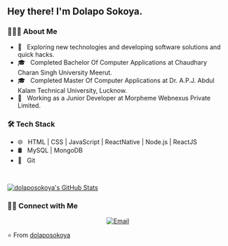 <h2> Hey there! I'm Dolapo Sokoya.</h2>

<h3> 👨🏻‍💻 About Me </h3>

- 🤔 &nbsp; Exploring new technologies and developing software solutions and quick hacks.
- 🎓 &nbsp; Completed Bachelor Of Computer Applications at Chaudhary Charan Singh University Meerut.
- 🎓 &nbsp; Completed Master Of Computer Applications at Dr. A.P.J. Abdul Kalam Technical University, Lucknow.
- 💼 &nbsp; Working as a Junior Developer at Morpheme Webnexus Private Limited.

<h3>🛠 Tech Stack</h3>

- 🌐 &nbsp; HTML | CSS | JavaScript | ReactNative | Node.js | ReactJS
- 🛢 &nbsp; MySQL | MongoDB
- 🔧 &nbsp; Git 

<br/>

[![dolaposokoya's GitHub Stats](https://github-readme-stats.vercel.app/api?username=dolaposokoya&show_icons=true)](https://github.com/dolaposokoya)

<h3> 🤝🏻 Connect with Me </h3>

<p align="center">
<a href="mailto:dolaposokoya97@gmail.com"><img alt="Email" src="https://img.shields.io/badge/Email-dolaposokoya97@gmail.comblue?style=flat-square&logo=gmail"></a>
</p>

⭐️ From [dolaposokoya](https://github.com/dolaposokoya)
